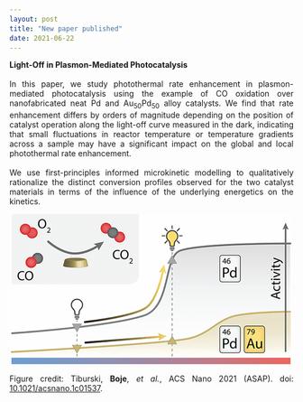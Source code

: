 ```yaml
---
layout: post
title: "New paper published"
date: 2021-06-22
---
```


<p align="justify">
  <strong>Light-Off in Plasmon-Mediated Photocatalysis</strong>
  <br/>
  <br/>  
  In this paper, we study photothermal rate enhancement in plasmon-mediated photocatalysis 
  using the example of CO oxidation over nanofabricated neat Pd and Au<sub>50</sub>Pd<sub>50</sub> alloy catalysts. 
  We find that rate enhancement differs by orders of magnitude depending on the position of 
  catalyst operation along the light-off curve measured in the dark, indicating that small 
  fluctuations in reactor temperature or temperature gradients across a sample may have a 
  significant impact on the global and local photothermal rate enhancement. 
  <br/>
  <br/>
  We use first-principles informed microkinetic modelling to qualitatively rationalize the 
  distinct conversion profiles observed for the two catalyst materials in terms of the 
  influence of the underlying energetics on the kinetics.
</p>

<img src="/images/ACSNano_TOC.gif" width="500"/>

<p align="justify">
  Figure credit: Tiburski, <strong>Boje</strong>, <em>et al.</em>, ACS Nano 2021 (ASAP). doi: <a href="https://pubs.acs.org/doi/10.1021/acsnano.1c01537">
    10.1021/acsnano.1c01537</a>.
</p>

<p>
  <br/>
  <br/>
</p>
